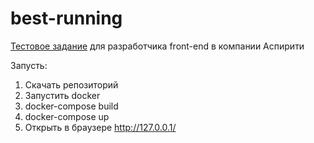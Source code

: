 # best-running

[Тестовое задание](https://docs.google.com/document/d/1Y9N22LFFAHsA_IxFnzJGOK3z0u3INADo2V4VYWJEDXk/edit#heading=h.62ipb4j73d5) для разработчика front-end в компании Аспирити

Запусть:
1. Скачать репозиторий
2. Запустить docker
3. docker-compose build
4. docker-compose up
5. Открыть в браузере http://127.0.0.1/

